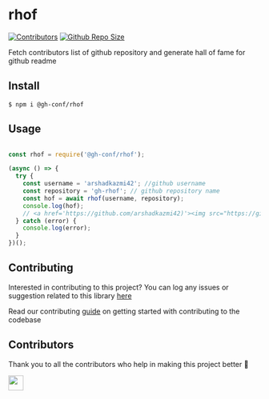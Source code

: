 # rhof

<!-- Add Badges here -->
[![Contributors](https://img.shields.io/github/contributors/gh-conf/rhof.svg)](https://github.com/gh-conf/rhof/graphs/contributors)
[![Github Repo Size](https://img.shields.io/github/repo-size/gh-conf/rhof.svg)](https://github.com/gh-conf/rhof)

Fetch contributors list of github repository and generate hall of fame for github readme

## Install

```
$ npm i @gh-conf/rhof
```

## Usage

```javascript

const rhof = require('@gh-conf/rhof');

(async () => {
  try {
    const username = 'arshadkazmi42'; //github username
    const repository = 'gh-rhof'; // github repository name
    const hof = await rhof(username, repository);
    console.log(hof);
    // <a href='https://github.com/arshadkazmi42)'><img src="https://github.com/arshadkazmi42.png" width="30" /></a>
  } catch (error) {
    console.log(error);
  }
})();


```


## Contributing

Interested in contributing to this project?
You can log any issues or suggestion related to this library [here](https://github.com/gh-conf/rhof/issues/new)

Read our contributing [guide](CONTRIBUTING.md) on getting started with contributing to the codebase

## Contributors

Thank you to all the contributors who help in making this project better :raised_hands:

<a href="https://github.com/arshadkazmi42)"><img src="https://github.com/arshadkazmi42.png" width="30" /></a>
